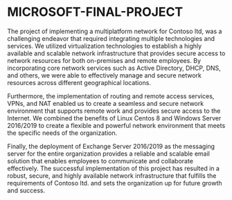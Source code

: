 # MICROSOFT-FINAL-PROJECT
The project of implementing a multiplatform network for Contoso ltd, was a challenging endeavor that required integrating multiple technologies and services. We utilized virtualization technologies to establish a highly available and scalable network infrastructure that provides secure access to network resources for both on-premises and remote employees. By incorporating core network services such as Active Directory, DHCP, DNS, and others, we were able to effectively manage and secure network resources across different geographical locations.

Furthermore, the implementation of routing and remote access services, VPNs, and NAT enabled us to create a seamless and secure network environment that supports remote work and provides secure access to the Internet. We combined the benefits of Linux Centos 8 and Windows Server 2016/2019 to create a flexible and powerful network environment that meets the specific needs of the organization.

Finally, the deployment of Exchange Server 2016/2019 as the messaging server for the entire organization provides a reliable and scalable email solution that enables employees to communicate and collaborate effectively. The successful implementation of this project has resulted in a robust, secure, and highly available network infrastructure that fulfills the requirements of Contoso ltd. and sets the organization up for future growth and success.
